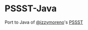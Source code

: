 # PSSST-Java
Port to Java of [@izzymoreno](https://github.com/izzymoreno/)'s [PSSST](https://github.com/izzymoreno/PSSST/)
